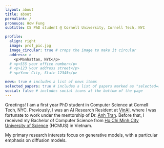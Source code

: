 ```yaml
---
layout: about
title: about
permalink: /
pronouce: How Fung
subtitle: CS PhD student @ Cornell University, Cornell Tech, NYC

profile:
  align: right
  image: prof_pic.jpg
  image_circular: true # crops the image to make it circular
  address: >
    <p>Manhattan, NYC</p>
  # <p>555 your office number</p>
  # <p>123 your address street</p>
  # <p>Your City, State 12345</p>

news: true # includes a list of news items
selected_papers: true # includes a list of papers marked as "selected={true}"
social: false # includes social icons at the bottom of the page
---
```


<!-- Write your biography here. Tell the world about yourself. Link to your favorite [subreddit](http://reddit.com). You can put a picture in, too. The code is already in, just name your picture `prof_pic.jpg` and put it in the `img/` folder.

Put your address / P.O. box / other info right below your picture. You can also disable any these elements by editing `profile` property of the YAML header of your `_pages/about.md`. Edit `_bibliography/papers.bib` and Jekyll will render your [publications page](/al-folio/publications/) automatically.

Link to your social media connections, too. This theme is set up to use [Font Awesome icons](http://fortawesome.github.io/Font-Awesome/) and [Academicons](https://jpswalsh.github.io/academicons/), like the ones below. Add your Facebook, Twitter, LinkedIn, Google Scholar, or just disable all of them. -->

Greetings! I am a first year PhD student in Computer Science at Cornell Tech, NYC. Previously, I was an AI Research Resident at <a href="https://www.vinai.io/">VinAI</a>, where I was fortunate to work under the mentorship of Dr. <a href="https://scholar.google.com/citations?user=FYZ5ODQAAAAJ&hl=en/">Anh Tran</a>. Before that, I received my Bachelor of Computer Science from <a href="https://www.hcmus.edu.vn/">Ho Chi Minh City University of Science</a> (HCMUS) in Vietnam.

My primary research interests focus on generative models, with a particular emphasis on diffusion models.

<!-- <p style="color: #32CD32">
Note: I’m currently looking for a summer internship in 2025. Feel free to email me if there’s a good fit. Best regards!
</p> -->

<!-- **Email**: tienhaophung (at) gmail (dot) com -->
